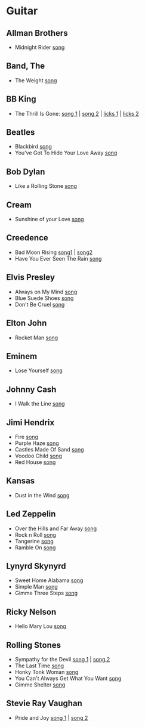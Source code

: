 # Guitar

## Allman Brothers

- Midnight Rider [song](https://www.youtube.com/watch?v=zPrMLkvrHPA)

## Band, The

- The Weight [song](https://www.youtube.com/watch?v=Ls61tFznCQY)

## BB King

- The Thrill Is Gone: [song 1](https://www.youtube.com/watch?v=lfHXSdBPVBM) | [song 2](https://www.youtube.com/watch?v=K5w8DqF0vT0) | [licks 1](https://www.youtube.com/watch?v=68j0uTgYwck) | [licks 2](https://www.youtube.com/watch?v=LqbT4OaJUZQ)

## Beatles

- Blackbird [song](https://www.youtube.com/watch?v=5TnySn2KqD4)
- You've Got To Hide Your Love Away [song](https://www.youtube.com/watch?v=9YY7Z7JVMEs)

## Bob Dylan

- Like a Rolling Stone [song](https://www.youtube.com/watch?v=EZTXX7VyWBQ)

## Cream

- Sunshine of your Love [song](https://www.youtube.com/watch?v=Ouo2Ek2S_Lo)

## Creedence

- Bad Moon Rising [song1](https://www.youtube.com/watch?v=tFPs89WBPuU) | [song2](https://www.youtube.com/watch?v=liBI2yT_fpw)
- Have You Ever Seen The Rain [song](https://www.youtube.com/watch?v=XYi_3Ne4ZfA)

## Elvis Presley

- Always on My Mind [song](https://www.youtube.com/watch?v=7kwvdAPUsd0)
- Blue Suede Shoes [song](https://www.youtube.com/watch?v=u9ldr_iy4tg)
- Don't Be Cruel [song](https://www.youtube.com/watch?v=0XzGv35seXI)

## Elton John

- Rocket Man [song](https://www.youtube.com/watch?v=3FbROPLBUfY)

## Eminem

- Lose Yourself [song](https://www.youtube.com/watch?v=dR8wiiXXkXU)

## Johnny Cash

- I Walk the Line [song](https://www.youtube.com/watch?v=oD5oy88UMdM)

## Jimi Hendrix

- Fire [song](https://www.youtube.com/watch?v=7FiBc8UUQ88)
- Purple Haze [song](https://www.youtube.com/watch?v=YgR9F0bs2uY)
- Castles Made Of Sand [song](https://www.youtube.com/watch?v=Rm_FGAOy3nA)
- Voodoo Child [song](https://www.youtube.com/watch?v=uQekC2bDYPQ)
- Red House [song](https://www.youtube.com/watch?v=hX7yZUecRPI)

## Kansas

- Dust in the Wind [song](https://www.youtube.com/watch?v=tvwsFfmKw6A)

## Led Zeppelin

- Over the Hills and Far Away [song](https://www.youtube.com/watch?v=VnU_bh0dgNU)
- Rock n Roll [song](https://www.youtube.com/watch?v=fo1oPFOBsx0)
- Tangerine [song](https://www.youtube.com/watch?v=p19zQrk6D7M)
- Ramble On [song](https://www.youtube.com/watch?v=-tvOx1Fl8Js)

## Lynyrd Skynyrd

- Sweet Home Alabama [song](https://www.youtube.com/watch?v=FOh9-f_o_MM)
- Simple Man [song](https://www.youtube.com/watch?v=zYGabOwBs1c)
- Gimme Three Steps [song](https://www.youtube.com/watch?v=3qidwcTmDyc)

## Ricky Nelson

- Hello Mary Lou [song](https://www.youtube.com/watch?v=Gmtcb_KKqt8)
  
## Rolling Stones

- Sympathy for the Devil [song 1](https://www.youtube.com/watch?v=xD6HZ4tQMiU) | [song 2](https://www.youtube.com/watch?v=CUngr5xpMQo)
- The Last Time [song](https://www.youtube.com/watch?v=2j12vjK1R9I)
- Honky Tonk Woman [song](https://www.youtube.com/watch?v=u-wF_Vb2GLc)
- You Can't Always Get What You Want [song](https://www.youtube.com/watch?v=4a0Y2xfrUWc)
- Gimme Shelter [song](https://www.youtube.com/watch?v=-lUhhcrhFbk)

## Stevie Ray Vaughan

- Pride and Joy [song 1](https://www.youtube.com/watch?v=Uy_c5VEmtnA) | [song 2](https://www.youtube.com/watch?v=JCUC1qhMLEI)
